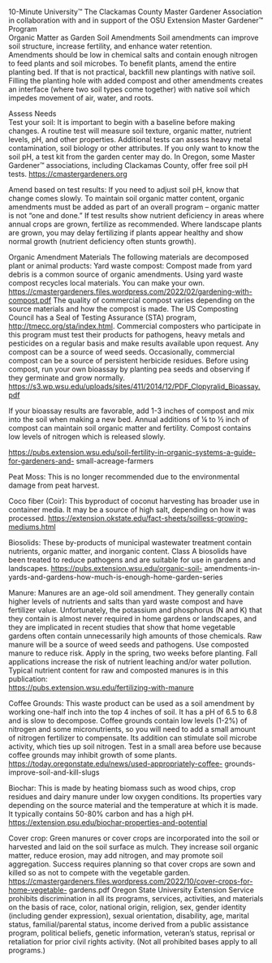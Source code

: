 

10-Minute University™ 
The Clackamas County Master Gardener Association in collaboration with and in support of 
the OSU Extension Master Gardener™ Program   
Organic Matter as Garden Soil Amendments 
Soil amendments can improve soil structure, increase fertility, and enhance water retention.  
Amendments should be low in chemical salts and contain enough nitrogen to feed plants and 
soil microbes. To benefit plants, amend the entire planting bed. If that is not practical, backfill 
new plantings with native soil. Filling the planting hole with added compost and other 
amendments creates an interface (where two soil types come together) with native soil which 
impedes movement of air, water, and roots. 
 
Assess Needs  
Test your soil: It is important to begin with a baseline before making changes. A routine test will 
measure soil texture, organic matter, nutrient levels, pH, and other properties. Additional tests 
can assess heavy metal contamination, soil biology or other attributes. If you only want to know 
the soil pH, a test kit from the garden center may do. In Oregon, some Master Gardener™ 
associations, including Clackamas County, offer free soil pH tests. https://cmastergardeners.org 
 
Amend based on test results: If you need to adjust soil pH, know that change comes slowly. To 
maintain soil organic matter content, organic amendments must be added as part of an overall 
program – organic matter is not “one and done.” If test results show nutrient deficiency in areas 
where annual crops are grown, fertilize as recommended. Where landscape plants are grown, 
you may delay fertilizing if plants appear healthy and show normal growth (nutrient deficiency 
often stunts growth). 
 
Organic Amendment Materials 
The following materials are decomposed plant or animal products: 
Yard waste compost: Compost made from yard debris is a common source of organic 
amendments. Using yard waste compost recycles local materials. You can make your own. 
https://cmastergardeners.files.wordpress.com/2022/02/gardening-with-compost.pdf 
The quality of commercial compost varies depending on the source materials and how the 
compost is made. The US Composting Council has a Seal of Testing Assurance (STA) program, 
http://tmecc.org/sta/index.html. Commercial composters who participate in this program must 
test their products for pathogens, heavy metals and pesticides on a regular basis and make 
results available upon request. 
Any compost can be a source of weed seeds. Occasionally, commercial compost can be a source 
of persistent herbicide residues. Before using compost, run your own bioassay by planting pea 
seeds and observing if they germinate and grow normally. 
https://s3.wp.wsu.edu/uploads/sites/411/2014/12/PDF_Clopyralid_Bioassay.pdf 
 
If your bioassay results are favorable, add 1-3 inches of compost and mix into the soil when 
making a new bed. Annual additions of ¼ to ½ inch of compost can maintain soil organic matter 
and fertility. Compost contains low levels of nitrogen which is released slowly. 
 

https://pubs.extension.wsu.edu/soil-fertility-in-organic-systems-a-guide-for-gardeners-and-
small-acreage-farmers 
 
Peat Moss: This is no longer recommended due to the environmental damage from peat 
harvest. 
 
Coco fiber (Coir): This byproduct of coconut harvesting has broader use in container media. It 
may be a source of high salt, depending on how it was processed. 
https://extension.okstate.edu/fact-sheets/soilless-growing-mediums.html 
 
Biosolids: These by-products of municipal wastewater treatment contain nutrients, organic 
matter, and inorganic content. Class A biosolids have been treated to reduce pathogens and are 
suitable for use in gardens and landscapes. https://pubs.extension.wsu.edu/organic-soil-
amendments-in-yards-and-gardens-how-much-is-enough-home-garden-series 
 
Manure: Manures are an age-old soil amendment. They generally contain higher levels of 
nutrients and salts than yard waste compost and have fertilizer value. Unfortunately, the 
potassium and phosphorus (N and K) that they contain is almost never required in home 
gardens or landscapes, and they are implicated in recent studies that show that home vegetable 
gardens often contain unnecessarily high amounts of those chemicals. Raw manure will be a 
source of weed seeds and pathogens. Use composted manure to reduce risk. Apply in the 
spring, two weeks before planting. Fall applications increase the risk of nutrient leaching and/or 
water pollution. Typical nutrient content for raw and composted manures is in this publication:  
https://pubs.extension.wsu.edu/fertilizing-with-manure 
 
Coffee Grounds: This waste product can be used as a soil amendment by working one-half inch 
into the top 4 inches of soil. It has a pH of 6.5 to 6.8 and is slow to decompose. Coffee grounds 
contain low levels (1-2%) of nitrogen and some micronutrients, so you will need to add a small 
amount of nitrogen fertilizer to compensate. Its addition can stimulate soil microbe activity, 
which ties up soil nitrogen. Test in a small area before use because coffee grounds may inhibit 
growth of some plants. https://today.oregonstate.edu/news/used-appropriately-coffee-
grounds-improve-soil-and-kill-slugs 
 
Biochar: This is made by heating biomass such as wood chips, crop residues and dairy manure 
under low oxygen conditions. Its properties vary depending on the source material and the 
temperature at which it is made. It typically contains 50-80% carbon and has a high pH.  
https://extension.psu.edu/biochar-properties-and-potential 
 
Cover crop: Green manures or cover crops are incorporated into the soil or harvested and laid 
on the soil surface as mulch. They increase soil organic matter, reduce erosion, may add 
nitrogen, and may promote soil aggregation. Success requires planning so that cover crops are 
sown and killed so as not to compete with the vegetable garden. 
https://cmastergardeners.files.wordpress.com/2022/10/cover-crops-for-home-vegetable-
gardens.pdf 
Oregon State University Extension Service prohibits discrimination in all its programs, services, activities, and 
materials on the basis of race, color, national origin, religion, sex, gender identity (including gender expression), 
sexual orientation, disability, age, marital status, familial/parental status, income derived from a public assistance 
program, political beliefs, genetic information, veteran’s status, reprisal or retaliation for prior civil rights activity. 
(Not all prohibited bases apply to all programs.) 